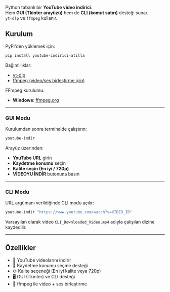 Python tabanlı bir **YouTube video indirici**.  
Hem **GUI (Tkinter arayüzü)** hem de **CLI (komut satırı)** desteği sunar.  
`yt-dlp` ve `ffmpeg` kullanır.

## Kurulum

PyPI'den yüklemek için:

```bash
pip install youtube-indirici-atilla
````

Bağımlılıklar:

* [yt-dlp](https://github.com/yt-dlp/yt-dlp)
* [ffmpeg (video/ses birleştirme için)](https://ffmpeg.org/download.html)

FFmpeg kurulumu:

* **Windows**: [ffmpeg.org](https://ffmpeg.org/download.html)
---

### GUI Modu

Kurulumdan sonra terminalde çalıştırın:

```bash
youtube-indir
```

Arayüz üzerinden:

* **YouTube URL** girin
* **Kaydetme konumu** seçin
* **Kalite seçin (En iyi / 720p)**
* **VİDEOYU İNDİR** butonuna basın

---

### CLI Modu

URL argümanı verildiğinde CLI modu açılır:

```bash
youtube-indir "https://www.youtube.com/watch?v=VIDEO_ID"
```

Varsayılan olarak video `CLI_Downloaded_Video.mp4` adıyla çalışılan dizine kaydedilir.

---

## Özellikler

* 🎥 YouTube videolarını indirir
* 📂 Kaydetme konumu seçme desteği
* ⚙️ Kalite seçeneği (En iyi kalite veya 720p)
* 🖥️ GUI (Tkinter) ve CLI desteği
* 🔀 ffmpeg ile video + ses birleştirme